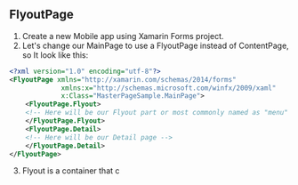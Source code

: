 ## FlyoutPage
1. Create a new Mobile app using Xamarin Forms project.
2. Let's change our MainPage to use a FlyoutPage instead of ContentPage, so It look like this:
``` xml
<?xml version="1.0" encoding="utf-8"?>
<FlyoutPage xmlns="http://xamarin.com/schemas/2014/forms" 
             xmlns:x="http://schemas.microsoft.com/winfx/2009/xaml"
             x:Class="MasterPageSample.MainPage">
    <FlyoutPage.Flyout>
    <!-- Here will be our Flyout part or most commonly named as "menu" -->
    </FlyoutPage.Flyout>
    <FlyoutPage.Detail>
    <!-- Here will be our Detail page -->
    </FlyoutPage.Detail>
</FlyoutPage>
```

3. Flyout is a container that c